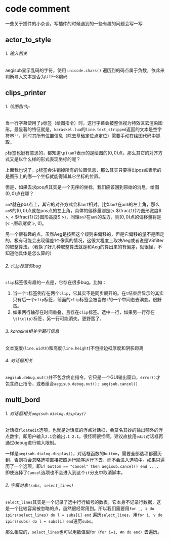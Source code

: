 # code comment

一些关于插件的小杂谈，写插件的时候遇到的一些有趣的问题会写一写

## actor_to_style

###### 1. 输入相关

aegisub显示乱码的字符，使用 `unicode.chars()` 遍历到的码点属于负数，依此来判断导入文本是否为UTF-8编码




## clips_printer

###### 1. 绘图指令`p`

当一行字幕使用了`p`标签（绘图指令）时，这行字幕会被整体视为特效区去渲染图形。最显著的特征就是，`karaskel.lua`的`line.text_stripped`返回的文本是空字符串`""`，同时其所有位置信息（除去基础定位点定位）需要手动在绘图代码中抓取。



`p`标签也挺有意思的，都知道`\p1\an7`表示的是绘图的$(0,0)$点，那么其它的对齐方式又是以什么样的形式表现坐标的呢？

上面我也说了，`p`标签会注销掉所有的位置信息，那么其实只要得出pos点表示的是图形上的哪一个坐标就能得知其它坐标的位置。

但是，如果去求pos点其实是一个无序的坐标，我们应该回到原始的消息，绘图$(0,0)$点在哪？

`an7`就在pos点上，其它的对齐方式会和`an7`相对。比如`an7`在`an5`的左上角，那么`an5`的$(0,0)$点就在pos点的左上角，具体的偏移量则是(< $\frac{1}{2}图形宽度$ >, < $\frac{1}{2}图形高度$ >)，同理`an7`在`an9`的左方，则$(0,0)$点的偏移量将是(< -$图形宽度$ >, $0$)。

另一个很有趣的点，虽然Aeg是按照这个规则来偏移的，但是它偏移的量不是固定的，极有可能会出现偏差1个像素的情况，这很大程度上取决Aeg或者说是VSfilter的取整算法。（我换了好几种取整算法就是和Aeg的算出来的有偏差，就很怪，不知道他具体是怎么算的）



###### 2. `clip`标签的bug

`clip`标签很有趣的一点是，它存在很多bug。比如：

1. 当一个`t`标签例存在两个`clip`，它其实不是同步展开的。在`t`结束后显示的其实只有后一个`clip`标签，前面的`clip`标签会被当做`t`的一个中间态去演变。很野蛮。
2. 如果两行轴存在时间重叠，且存在`clip`标签。选中一行，如果另一行存在`\t(\clip)`标签，另一行可能消失。更野蛮了。



###### 3. karaskel相关字幕行信息

文本宽度(`line.width`)和高度(`line.height`)不包括边框厚度和阴影距离

###### 4. 对话框相关

`aegisub.debug.out()`并不包含终止指令，它只是一个GUI输出窗口，`error()`才包含终止指令，或者组合`aegisub.debug.out(); aegisub.cancel()`







## multi_bord

###### 1. 对话框相关`aegisub.dialog.display()`

对话框`floatedit`选项，也就是对话框的浮点对话框，会莫名其妙的输出额外的浮点数字。即用户输入`2.1`会输出`.1 2.1`，很怪啊很怪啊。建议直接用`edit`对话框再通过debug进行输入限制。



一样是`aegisub.dialog.display()`，对话框函数的`buttom`，需要全部选项都遍历到，否则将会忽略选项直接按照运行顺序运行下去，而不会进入选项中。如果只遍历了一个选项，即`if buttom == "Cancel" then aegisub.cancel() end ...`，即使选择了`Cancel`选项也不会进入到这个`if`分支中取消脚本。

###### 2. 字幕对象`(subs, select_lines)`

`select_lines`其实是一个记录了选中行行编号的数表，它本身不记录行数据，这是一个比较容易被忽略的点，虽然很经常用到。所以我们需要用`for _, i do ipirs(select_lines) do l = subs[i] end` 遍历`select_lines`，用`for i, v do ipirs(subs) do l = subs[i] end`遍历`subs`。

那么相应的，`select_lines`也可以用数值型for`（for i=1, #n do end）`去遍历。





